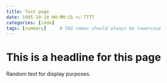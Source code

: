 ```yaml
---
title: Test page
date: 1995-10-10 HH:MM:SS +/-TTTT
categories: [code]
tags: [summary]     # TAG names should always be lowercase
---
```

# This is a headline for this page

Random text for display purposes.